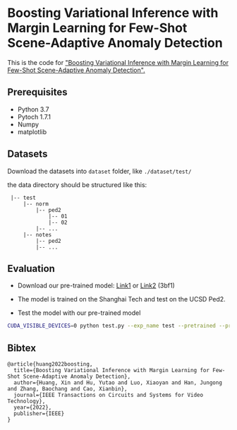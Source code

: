 # Boosting Variational Inference with Margin Learning for Few-Shot Scene-Adaptive Anomaly Detection

This is the code for ["Boosting Variational Inference with Margin Learning for Few-Shot Scene-Adaptive Anomaly Detection".](https://ieeexplore.ieee.org/document/9976040)

## Prerequisites
- Python 3.7
- Pytoch 1.7.1
- Numpy
- matplotlib

## Datasets
Download the datasets into ``dataset`` folder, like ``./dataset/test/``

the data directory should be structured like this:

  ```
   |-- test
       |-- norm
           |-- ped2
               |-- 01
               |-- 02
           |-- ...
       |-- notes
           |-- ped2
           |-- ...
  ```
## Evaluation
* Download our pre-trained model: [Link1](https://drive.google.com/file/d/13s5cAu4VbIP_TOa8bmT4SHe-hub96Yug/view?usp=share_link) or [Link2](https://pan.baidu.com/s/1DByWyR--KIY6MIgzwC5HBQ) (3bf1)
* The model is trained on the Shanghai Tech and test on the UCSD Ped2.

* Test the model with our pre-trained model
```bash
CUDA_VISIBLE_DEVICES=0 python test.py --exp_name test --pretrained --pretrained_path best_proto_ped2.tar  --dataset_path ./dataset --set ped2
```

## Bibtex
```
@article{huang2022boosting,
  title={Boosting Variational Inference with Margin Learning for Few-Shot Scene-Adaptive Anomaly Detection},
  author={Huang, Xin and Hu, Yutao and Luo, Xiaoyan and Han, Jungong and Zhang, Baochang and Cao, Xianbin},
  journal={IEEE Transactions on Circuits and Systems for Video Technology},
  year={2022},
  publisher={IEEE}
}
```


